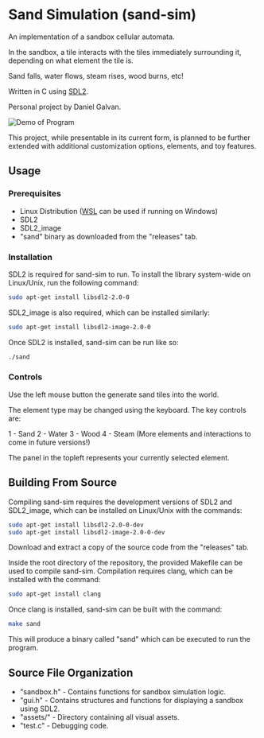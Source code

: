 # Sand Simulation (sand-sim)
An implementation of a sandbox cellular automata.

In the sandbox, a tile interacts with the tiles immediately surrounding it, depending on what element the tile is.

Sand falls, water flows, steam rises, wood burns, etc!

Written in C using [SDL2](https://www.libsdl.org/).

Personal project by Daniel Galvan.

![Demo of Program](src/assets/demo/demo.gif)

This project, while presentable in its current form, is planned to be further extended with additional customization options, elements, and toy features.


## Usage
### Prerequisites
- Linux Distribution ([WSL](https://learn.microsoft.com/en-us/windows/wsl/install) can be used if running on Windows)
- SDL2
- SDL2_image
- "sand" binary as downloaded from the "releases" tab.

### Installation

SDL2 is required for sand-sim to run. To install the library system-wide on Linux/Unix,
run the following command:

```bash
sudo apt-get install libsdl2-2.0-0
```

SDL2_image is also required, which can be installed similarly:

```bash
sudo apt-get install libsdl2-image-2.0-0
```

Once SDL2 is installed, sand-sim can be run like so:

```bash
./sand
```

### Controls

Use the left mouse button the generate sand tiles into the world.

The element type may be changed using the keyboard. The key controls are:

1 - Sand
2 - Water
3 - Wood
4 - Steam
(More elements and interactions to come in future versions!)

The panel in the topleft represents your currently selected element.

## Building From Source

Compiling sand-sim requires the development versions of SDL2 and SDL2_image, which can be installed
on Linux/Unix with the commands:

```bash
sudo apt-get install libsdl2-2.0-0-dev
sudo apt-get install libsdl2-image-2.0-0-dev
```

Download and extract a copy of the source code from the "releases" tab.

Inside the root directory of the repository, the provided Makefile can be used to compile sand-sim.
Compilation requires clang, which can be installed with the command:

```bash
sudo apt-get install clang
```

Once clang is installed, sand-sim can be built with the command:

```bash
make sand
```

This will produce a binary called "sand" which can be executed to run the program.

## Source File Organization

- "sandbox.h" - Contains functions for sandbox simulation logic.
- "gui.h" - Contains structures and functions for displaying a sandbox using SDL2.
- "assets/" - Directory containing all visual assets.
- "test.c" - Debugging code.